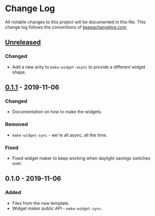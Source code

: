 # Change Log
All notable changes to this project will be documented in this file. This change log follows the conventions of [keepachangelog.com](http://keepachangelog.com/).

## [Unreleased]
### Changed
- Add a new arity to `make-widget-async` to provide a different widget shape.

## [0.1.1] - 2019-11-06
### Changed
- Documentation on how to make the widgets.

### Removed
- `make-widget-sync` - we're all async, all the time.

### Fixed
- Fixed widget maker to keep working when daylight savings switches over.

## 0.1.0 - 2019-11-06
### Added
- Files from the new template.
- Widget maker public API - `make-widget-sync`.

[Unreleased]: https://github.com/your-name/clj-grpc/compare/0.1.1...HEAD
[0.1.1]: https://github.com/your-name/clj-grpc/compare/0.1.0...0.1.1
